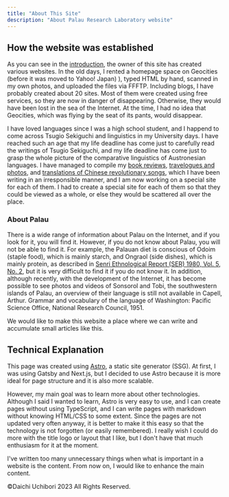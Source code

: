 ```yaml
---
title: "About This Site"
description: "About Palau Research Laboratory website"
---
```


## How the website was established
As you can see in the [introduction](./introduction), the owner of this site has created various websites. In the old days, I rented a homepage space on Geocities (before it was moved to Yahoo! Japan) ), typed HTML by hand, scanned in my own photos, and uploaded the files via FFFTP. Including blogs, I have probably created about 20 sites. Most of them were created using free services, so they are now in danger of disappearing. Otherwise, they would have been lost in the sea of the Internet. At the time, I had no idea that Geocities, which was flying by the seat of its pants, would disappear.

I have loved languages since I was a high school student, and I happend to come across Tsugio Sekiguchi and linguistics in my University days. I have reached such an age that my life deadline has come just to carefully read the writings of Tsugio Sekiguchi, and my life deadline has come just to grasp the whole picture of the comparative linguistics of Austronesian languages. I have managed to compile my [book reviews](https://biblevi.net/), [travelogues and photos](https://webkikou.net/), and [translations of Chinese revolutionary songs](https://chinesesong.blog.jp/), which I have been writing in an irresponsible manner, and I am now working on a special site for each of them. I had to create a special site for each of them so that they could be viewed as a whole, or else they would be scattered all over the place.

### About Palau

There is a wide range of information about Palau on the Internet, and if you look for it, you will find it. However, if you do not know about Palau, you will not be able to find it. For example, the Palauan diet is conscious of Odoim (staple food), which is mainly starch, and Ongraol (side dishes), which is mainly protein, as described in [Senri Ethnological Report (SER) 1980, Vol. 5, No. 2](http://test-minpaku.com/research/activity/publication/periodical/bulletin/05_2), but it is very difficult to find it if you do not know it. In addition, although recently, with the development of the Internet, it has become possible to see photos and videos of Sonsorol and Tobi, the southwestern islands of Palau, an overview of their language is still not available in Capell, Arthur. Grammar and vocabulary of the language of Washington: Pacific Science Office, National Research Council, 1951.

We would like to make this website a place where we can write and accumulate small articles like this.

## Technical Explanation
This page was created using [Astro](https://docs.astro.build/), a static site generator (SSG). At first, I was using Gatsby and Next.js, but I decided to use Astro because it is more ideal for page structure and it is also more scalable.

However, my main goal was to learn more about other technologies. Although I said I wanted to learn, Astro is very easy to use, and I can create pages without using TypeScript, and I can write pages with markdown without knowing HTML/CSS to some extent. Since the pages are not updated very often anyway, it is better to make it this easy so that the technology is not forgotten (or easily remembered). I really wish I could do more with the title logo or layout that I like, but I don't have that much enthusiasm for it at the moment.

I've written too many unnecessary things when what is important in a website is the content. From now on, I would like to enhance the main content.

©Daichi Uchibori 2023 All Rights Reserved.